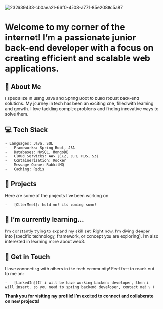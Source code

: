 
![232639433-cb0aea21-66f0-4508-a771-85e2089c5a87](https://github.com/user-attachments/assets/d66528ce-c08c-4c69-8a02-6f894aee664c)


# Welcome to my corner of the internet! I’m a passionate junior back-end developer with a focus on creating efficient and scalable web applications.

## 🚀 About Me

I specialize in using Java and Spring Boot to build robust back-end solutions. My journey in tech has been an exciting one, filled with learning and growth. I love tackling complex problems and finding innovative ways to solve them.

## 💻 Tech Stack

	- Languages: Java, SQL
	-	Frameworks: Spring Boot, JPA
	-	Databases: MySQL, MongoDB
	-	Cloud Services: AWS (EC2, ECR, RDS, S3)
	-	Containerization: Docker
 	-	Message Queue: RabbitMQ
	-	Caching: Redis

## 🌟 Projects

Here are some of the projects I’ve been working on:

	-	[OtterMeet]: hold on! its coming soon!

## 🌱 I’m currently learning…

I’m constantly trying to expand my skill set! Right now, I’m diving deeper into [specific technology, framework, or concept you are exploring]. I’m also interested in learning more about web3.

## 💬 Get in Touch

I love connecting with others in the tech community! Feel free to reach out to me on:

	- 	[LinkedIn](If i will be have working backend developer, then i will insert. so you need to spring backend developer, contact me! 📞 )

**Thank you for visiting my profile! I’m excited to connect and collaborate on new projects!**
